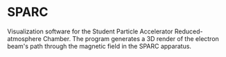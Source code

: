 # SPARC
Visualization software for the Student Particle Accelerator Reduced-atmosphere Chamber. The program generates a 3D render of the electron beam's path through the magnetic field in the SPARC apparatus.
